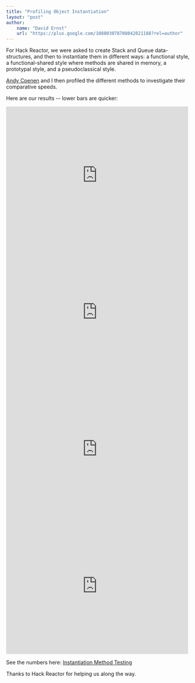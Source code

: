```yaml
---
title: "Profiling Object Instantiation"
layout: "post"
author: 
    name: "David Ernst"
    url: "https://plus.google.com/108803078708042821188?rel=author"
---
```


For Hack Reactor, we were asked to create Stack and Queue data-structures, and then to instantiate them in different ways: a functional style, a functional-shared style where methods are shared in memory, a prototypal style, and a pseudoclassical style.

[Andy Coenen](https://github.com/cannoneyed) and I then profiled the different methods to investigate their comparative speeds.

Here are our results -- lower bars are quicker:

<iframe width="494" height="371" seamless frameborder="0" scrolling="no" src="https://docs.google.com/spreadsheets/d/1IPnqCHB9brDaC-q2IeIuelgSabHHicBcXgDdyE333ko/pubchart?oid=289190096&amp;format=interactive"></iframe>

<iframe width="494" height="371" seamless frameborder="0" scrolling="no" src="https://docs.google.com/spreadsheets/d/1IPnqCHB9brDaC-q2IeIuelgSabHHicBcXgDdyE333ko/pubchart?oid=888667358&amp;format=interactive"></iframe>

<iframe width="494" height="371" seamless frameborder="0" scrolling="no" src="https://docs.google.com/spreadsheets/d/1IPnqCHB9brDaC-q2IeIuelgSabHHicBcXgDdyE333ko/pubchart?oid=1750540861&amp;format=interactive"></iframe>

<iframe width="494" height="371" seamless frameborder="0" scrolling="no" src="https://docs.google.com/spreadsheets/d/1IPnqCHB9brDaC-q2IeIuelgSabHHicBcXgDdyE333ko/pubchart?oid=399050057&amp;format=interactive"></iframe>

See the numbers here: [Instantiation Method Testing](https://docs.google.com/spreadsheets/d/1IPnqCHB9brDaC-q2IeIuelgSabHHicBcXgDdyE333ko/edit?usp=sharing)


Thanks to Hack Reactor for helping us along the way.